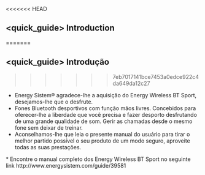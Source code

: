 <<<<<<< HEAD
## <quick_guide> Introduction
=======
## <quick_guide> Introdução
>>>>>>> 7eb7017141bce7453a0edce922c4da649da12c27

* Energy Sistem® agradece-lhe a aquisição do Energy Wireless BT Sport, desejamos-lhe que o desfrute.
* Fones Bluetooth desportivos com função mãos livres. Concebidos para oferecer-lhe a liberdade que você precisa e fazer desporto desfrutando de uma grande qualidade de som. Gerir as chamadas desde o mesmo fone sem deixar de treinar.
* Aconselhamos-lhe que leia o presente manual do usuário para tirar o melhor partido possível o seu produto de um modo seguro, aproveite todas as suas prestações.
<unique>
* Encontre o manual completo dos Energy Wireless BT Sport no seguinte link http://www.energysistem.com/guide/39581 </unique> </quick_guide>

